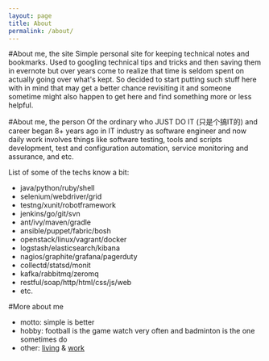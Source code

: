 ```yaml
---
layout: page
title: About
permalink: /about/
---
```


#About me, the site
Simple personal site for keeping technical notes and bookmarks. Used to googling technical tips and tricks and then saving them in evernote but over years come to realize that time is seldom spent on actually going over what's kept. So decided to start putting such stuff here with in mind that may get a better chance revisiting it and someone sometime might also happen to get here and find something more or less helpful.

#About me, the person
Of the ordinary who JUST DO IT (只是个搞IT的) and career began 8+ years ago in IT industry as software engineer and now daily work involves things like software testing, tools and scripts development, test and configuration automation, service monitoring and assurance, and etc.

List of some of the techs know a bit:

- java/python/ruby/shell
- selenium/webdriver/grid
- testng/xunit/robotframework
- jenkins/go/git/svn
- ant/ivy/maven/gradle
- ansible/puppet/fabric/bosh
- openstack/linux/vagrant/docker
- logstash/elasticsearch/kibana
- nagios/graphite/grafana/pagerduty
- collectd/statsd/monit
- kafka/rabbitmq/zeromq
- restful/soap/http/html/css/js/web
- etc.

#More about me
- motto: simple is better
- hobby: football is the game watch very often and badminton is the one sometimes do
- other: [living](https://www.google.com/maps/place/Shanghai,+China) & [work](http://www.cisco.com/)

